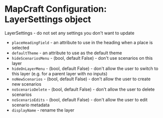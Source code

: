 # MapCraft Configuration: LayerSettings object

LayerSettings - do not set any settings you don't want to update

- `placeHeadingField` - an attribute to use in the heading when a place is selected
- `defaultTheme` - an attribute to use as the default theme
- `hideScenariosMenu` - (bool, default False) - don't use scenarios on this layer
- `hideOnLayerMenu` - (bool, default False) - don't allow the user to switch to this layer (e.g. for a parent layer with no inputs)
- `noNewScenarios` - (bool, default False) - don't allow the user to create new scenarios
- `noScenarioDelete` - (bool, default False) - don't allow the user to delete scenarios
- `noScenarioEdits` - (bool, default False) - don't allow the user to edit scenario metadata
- `displayName` - rename the layer